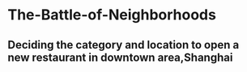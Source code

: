 # The-Battle-of-Neighborhoods

## Deciding the category and location to open a new restaurant in downtown area,Shanghai
